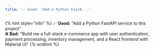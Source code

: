 ```yaml
---
title: '✅ Good: "Add a Python FastA...'
---
```


{% hint style="info" %}
✅ **Good:** "Add a Python FastAPI service to this project"\
❌ **Bad:** "Build me a full-stack e-commerce app with user authentication, payment processing, inventory management, and a React frontend with Material UI"
{% endhint %}
